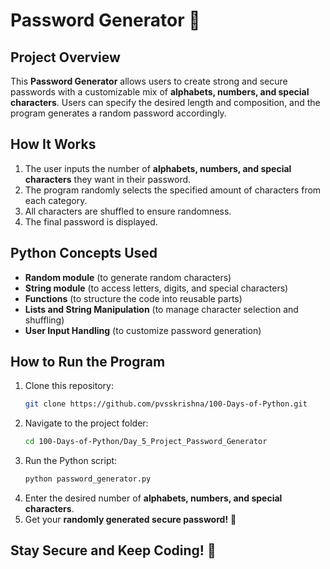 # Password Generator 🔐

## Project Overview
This **Password Generator** allows users to create strong and secure passwords with a customizable mix of **alphabets, numbers, and special characters**. Users can specify the desired length and composition, and the program generates a random password accordingly.

## How It Works
1. The user inputs the number of **alphabets, numbers, and special characters** they want in their password.
2. The program randomly selects the specified amount of characters from each category.
3. All characters are shuffled to ensure randomness.
4. The final password is displayed.

## Python Concepts Used
- **Random module** (to generate random characters)
- **String module** (to access letters, digits, and special characters)
- **Functions** (to structure the code into reusable parts)
- **Lists and String Manipulation** (to manage character selection and shuffling)
- **User Input Handling** (to customize password generation)

## How to Run the Program
1. Clone this repository:
   ```bash
   git clone https://github.com/pvsskrishna/100-Days-of-Python.git
   ```
2. Navigate to the project folder:
   ```bash
   cd 100-Days-of-Python/Day_5_Project_Password_Generator
   ```
3. Run the Python script:
   ```bash
   python password_generator.py
   ```
4. Enter the desired number of **alphabets, numbers, and special characters**.
5. Get your **randomly generated secure password!** 🔑

## Stay Secure and Keep Coding! 🚀

